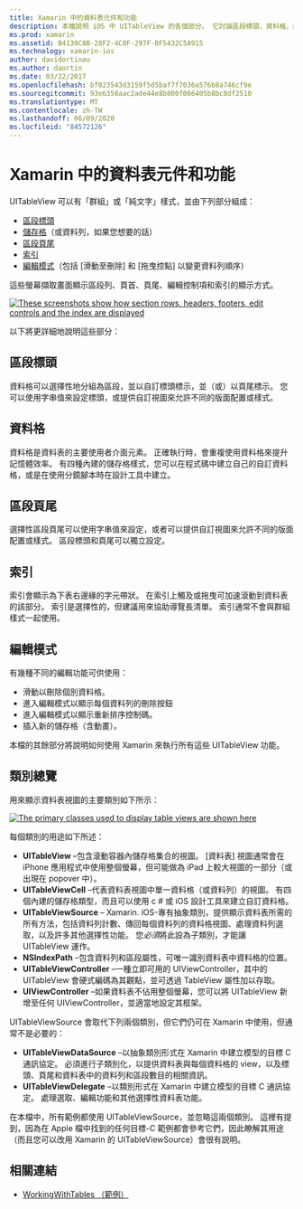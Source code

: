 ```yaml
---
title: Xamarin 中的資料表元件和功能
description: 本檔說明 iOS 中 UITableView 的各個部分。 它討論區段標頭、資料格、區段頁尾、索引和編輯模式。
ms.prod: xamarin
ms.assetid: B4139C8B-28F2-4C0F-297F-BF5432C5A915
ms.technology: xamarin-ios
author: davidortinau
ms.author: daortin
ms.date: 03/22/2017
ms.openlocfilehash: bf023543d3159f5d5baf7f7036a576b8a746cf9e
ms.sourcegitcommit: 93e6358aac2ade44e8b800f066405b8bc8df2510
ms.translationtype: MT
ms.contentlocale: zh-TW
ms.lasthandoff: 06/09/2020
ms.locfileid: "84572126"
---
```

# <a name="table-parts-and-functionality-in-xamarinios"></a>Xamarin 中的資料表元件和功能

UITableView 可以有「群組」或「純文字」樣式，並由下列部分組成：

- [區段標頭](#Section_Header)
- [儲存格](#Cells)（或資料列，如果您想要的話）
- [區段頁尾](#Section_Footer)
- [索引](#Index)
- [編輯模式](#Edit_Features)（包括 [滑動至刪除] 和 [拖曳控點] 以變更資料列順序） 

這些螢幕擷取畫面顯示區段列、頁首、頁尾、編輯控制項和索引的顯示方式。

 [![](table-parts-and-functionality-images/image1a.png "These screenshots show how section rows, headers, footers, edit controls and the index are displayed")](table-parts-and-functionality-images/image1a.png#lightbox)

以下將更詳細地說明這些部分：

<a name="Section_Header"></a>

## <a name="section-header"></a>區段標頭

資料格可以選擇性地分組為區段，並以自訂標頭標示，並（或）以頁尾標示。 您可以使用字串值來設定標頭，或提供自訂視圖來允許不同的版面配置或樣式。

<a name="Cells"></a>

## <a name="cells"></a>資料格

資料格是資料表的主要使用者介面元素。 正確執行時，會重複使用資料格來提升記憶體效率。 有四種內建的儲存格樣式，您可以在程式碼中建立自己的自訂資料格，或是在使用分鏡腳本時在設計工具中建立。

<a name="Section_Footer"></a>

## <a name="section-footer"></a>區段頁尾

選擇性區段頁尾可以使用字串值來設定，或者可以提供自訂視圖來允許不同的版面配置或樣式。 區段標頭和頁尾可以獨立設定。

<a name="Index"></a>

## <a name="index"></a>索引

索引會顯示為下表右邊緣的字元帶狀。
在索引上觸及或拖曳可加速滾動到資料表的該部分。 索引是選擇性的，但建議用來協助導覽長清單。 索引通常不會與群組樣式一起使用。

<a name="Edit_Features"></a>

## <a name="editing-mode"></a>編輯模式

有幾種不同的編輯功能可供使用：

- 滑動以刪除個別資料格。
- 進入編輯模式以顯示每個資料列的刪除按鈕 
- 進入編輯模式以顯示重新排序控制碼。 
- 插入新的儲存格（含動畫）。

本檔的其餘部分將說明如何使用 Xamarin 來執行所有這些 UITableView 功能。

## <a name="classes-overview"></a>類別總覽

用來顯示資料表視圖的主要類別如下所示：

[![](table-parts-and-functionality-images/classdiagram.png "The primary classes used to display table views are shown here")](table-parts-and-functionality-images/classdiagram.png#lightbox)

每個類別的用途如下所述：

- **UITableView** –包含滾動容器內儲存格集合的視圖。 [資料表] 視圖通常會在 iPhone 應用程式中使用整個螢幕，但可能做為 iPad 上較大視圖的一部分（或出現在 popover 中）。 
- **UITableViewCell** –代表資料表視圖中單一資料格（或資料列）的視圖。 有四個內建的儲存格類型，而且可以使用 c # 或 iOS 設計工具來建立自訂資料格。 
- **UITableViewSource** – Xamarin. iOS-專有抽象類別，提供顯示資料表所需的所有方法，包括資料列計數、傳回每個資料列的資料格視圖、處理資料列選取，以及許多其他選擇性功能。 您*必須*將此設為子類別，才能讓 UITableView 運作。 
- **NSIndexPath** –包含資料列和區段屬性，可唯一識別資料表中資料格的位置。 
- **UITableViewController** –一種立即可用的 UIViewController，其中的 UITableView 會硬式編碼為其觀點，並可透過 TableView 屬性加以存取。 
- **UIViewController** –如果資料表不佔用整個螢幕，您可以將 UITableView 新增至任何 UIViewController，並適當地設定其框架。 

UITableViewSource 會取代下列兩個類別，但它們仍可在 Xamarin 中使用，但通常不是必要的：

- **UITableViewDataSource** –以抽象類別形式在 Xamarin 中建立模型的目標 C 通訊協定。 必須進行子類別化，以提供資料表與每個資料格的 view，以及標頭、頁尾和資料表中的資料列和區段數目的相關資訊。 
- **UITableViewDelegate** –以類別形式在 Xamarin 中建立模型的目標 C 通訊協定。 處理選取、編輯功能和其他選擇性資料表功能。 

在本檔中，所有範例都使用 UITableViewSource，並忽略這兩個類別。 這裡有提到，因為在 Apple 檔中找到的任何目標-C 範例都會參考它們，因此瞭解其用途（而且您可以改用 Xamarin 的 UITableViewSource）會很有説明。

## <a name="related-links"></a>相關連結

- [WorkingWithTables （範例）](https://docs.microsoft.com/samples/xamarin/ios-samples/workingwithtables)
